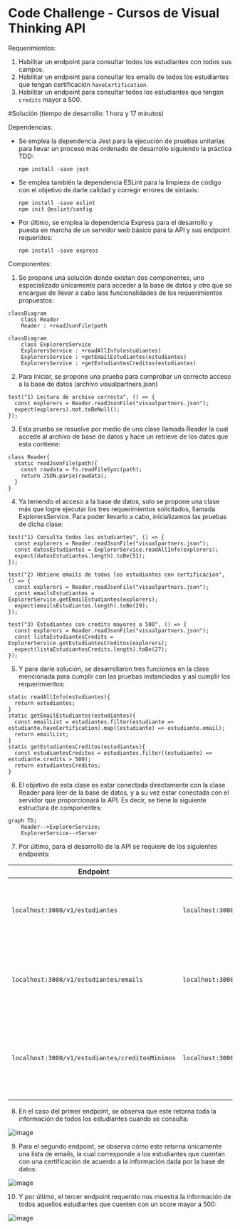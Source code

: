# Code Challenge - Cursos de Visual Thinking API

Requerimientos:
1. Habilitar un endpoint para consultar todos los estudiantes con todos sus campos.
2. Habilitar un endpoint para consultar los emails de todos los estudiantes que tengan certificación `haveCertification`.
3. Habilitar un endpoint para consultar todos los estudiantes que tengan `credits` mayor a 500.

#Solución (tiempo de desarrollo: 1 hora y 17 minutos)

Dependencias:
- Se emplea la dependencia Jest para la ejecución de pruebas unitarias para llevar un proceso más ordenado de desarrollo siguiendo la práctica TDD:
  
  `npm install -save jest`

- Se emplea también la dependencia ESLint para la limpieza de código con el objetivo de darle calidad y corregir errores de sintaxis:

  ```
  npm install -save eslint
  npm init @eslint/config
  ```
  
- Por último, se emplea la dependencia Express para el desarrollo y puesta en marcha de un servidor web básico para la API y sus endpoint requeridos:

  `npm install -save express`
  
Componentes:
1. Se propone una solución donde existan dos componentes, uno especializado únicamente para acceder a la base de datos y otro que se encargue de llevar a cabo lass funcionalidades de los requerimientos propuestos:

```mermaid
classDiagram
    class Reader
    Reader : +readJsonFile(path
```

```mermaid        
classDiagram
    class ExplorersService
    ExplorersService : +readAllInfo(estudiantes)
    ExplorersService : +getEmailEstudiantes(estudiantes)
    ExplorersService : +getEstudiantesCreditos(estudiantes)
```

2. Para iniciar, se propone una prueba para comprobar un correcto acceso a la base de datos (archivo visualpartners.json)

  ```
  test("1) Lectura de archivo correcta", () => {
    const explorers = Reader.readJsonFile("visualpartners.json");
    expect(explorers).not.toBeNull();
  });
  ```
    
3. Esta prueba se resuelve por medio de una clase llamada Reader la cual accede al archivo de base de datos y hace un retrieve de los datos que esta contiene:

  ```
  class Reader{
    static readJsonFile(path){
      const rawdata = fs.readFileSync(path);
      return JSON.parse(rawdata);
    }
  }
  ```
  
4. Ya teniendo el acceso a la base de datos, solo se propone una clase más que logre ejecutar los tres requerimientos solicitados, llamada ExplorersService. Para poder llevarlo a cabo, inicializamos las pruebas de dicha clase:

  ```
  test("1) Consulta todos los estudiantes", () => {
    const explorers = Reader.readJsonFile("visualpartners.json");
    const datosEstudiantes = ExplorerService.readAllInfo(explorers);
    expect(datosEstudiantes.length).toBe(51);
  });

  test("2) Obtiene emails de todos los estudiantes con certificacion", () => {
    const explorers = Reader.readJsonFile("visualpartners.json");
    const emailsEstudiantes = ExplorerService.getEmailEstudiantes(explorers);
    expect(emailsEstudiantes.length).toBe(29);
  });

  test("3) Estudiantes con credits mayores a 500", () => {
    const explorers = Reader.readJsonFile("visualpartners.json");
    const listaEstudiantesCredits = ExplorerService.getEstudiantesCreditos(explorers);
    expect(listaEstudiantesCredits.length).toBe(27);
  });
  ```
  
5. Y para darle solución, se desarrollaron tres funciones en la clase mencionada para cumplir con las pruebas instanciadas y así cumplir los requerimientos:

  ```
  static readAllInfo(estudiantes){
    return estudiantes;
  }
  static getEmailEstudiantes(estudiantes){
    const emailList = estudiantes.filter(estudiante => estudiante.haveCertification).map((estudiante) => estudiante.email);
    return emailList;
  }
  static getEstudiantesCreditos(estudiantes){
    const estudiantesCreditos = estudiantes.filter((estudiante) => estudiante.credits > 500);
    return estudiantesCreditos;
  }
  ```
  
6. El objetivo de esta clase es estar conectada directamente con la clase Reader para leer de la base de datos, y a su vez estar conectada con el servidor que proporcionará la API. Es decir, se tiene la siguiente estructura de componentes:

```mermaid
graph TD;
    Reader-->ExplorerService;
    ExplorerService-->Server
```

7. Por último, para el desarrollo de la API se requiere de los siguientes endpoints:

| Endpoint | Request | Response |
|---|---|---|
| `localhost:3000/v1/estudiantes` | `localhost:3000/v1/estudiantes` | Se deberá obtener la información de todos los estudiantes con todos sus campos |
| `localhost:3000/v1/estudiantes/emails` | `localhost:3000/v1/estudiantes/emails` | Se deberá obtener el email de todos los estudiantes que tengan una certificación |
| `localhost:3000/v1/estudiantes/creditosMinimos` | `localhost:3000/v1/estudiantes/creditosMinimos` | Se deberá obtener la información de todos los estudiantes que tengan credits mayores a 500 |

8. En el caso del primer endpoint, se observa que este retorna toda la información de todos los estudiantes cuando se consulta:

![image](https://user-images.githubusercontent.com/25083316/165818295-94c5e579-751e-406c-b9f7-4504e13efe2d.png)

9. Para el segundo endpoint, se observa cómo este retorna únicamente una lista de emails, la cual corresponde a los estudiantes que cuentan con una certificación de acuerdo a la información dada por la base de datos:

![image](https://user-images.githubusercontent.com/25083316/165818457-25d3c1f0-b16b-4f2a-b831-f85c7a51707a.png)

10. Y por último, el tercer endpoint requerido nos muestra la información de todos aquellos estudiantes que cuenten con un score mayor a 500:

![image](https://user-images.githubusercontent.com/25083316/165818582-5c5376d4-d1c7-4721-aeee-468c75c02672.png)
